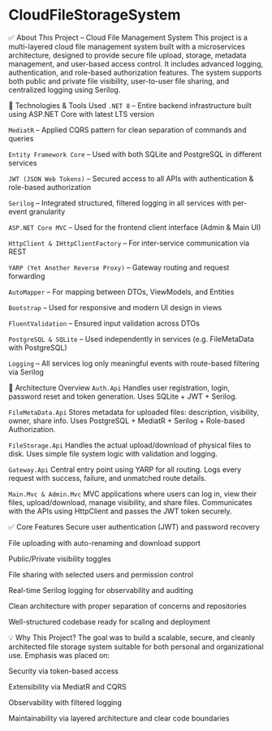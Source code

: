 # CloudFileStorageSystem
✅ About This Project – Cloud File Management System
This project is a multi-layered cloud file management system built with a microservices architecture, designed to provide secure file upload, storage, metadata management, and user-based access control. It includes advanced logging, authentication, and role-based authorization features. The system supports both public and private file visibility, user-to-user file sharing, and centralized logging using Serilog.

🔧 Technologies & Tools Used
`.NET 8` – Entire backend infrastructure built using ASP.NET Core with latest LTS version

`MediatR` – Applied CQRS pattern for clean separation of commands and queries

`Entity Framework Core` – Used with both SQLite and PostgreSQL in different services

`JWT (JSON Web Tokens)` – Secured access to all APIs with authentication & role-based authorization

`Serilog` – Integrated structured, filtered logging in all services with per-event granularity

`ASP.NET Core MVC` – Used for the frontend client interface (Admin & Main UI)

`HttpClient & IHttpClientFactory` – For inter-service communication via REST

`YARP (Yet Another Reverse Proxy)` – Gateway routing and request forwarding

`AutoMapper` – For mapping between DTOs, ViewModels, and Entities

`Bootstrap` – Used for responsive and modern UI design in views

`FluentValidation` – Ensured input validation across DTOs

`PostgreSQL & SQLite` – Used independently in services (e.g. FileMetaData with PostgreSQL)

`Logging` – All services log only meaningful events with route-based filtering via Serilog

🧩 Architecture Overview
`Auth.Api`
Handles user registration, login, password reset and token generation.
Uses SQLite + JWT + Serilog.

`FileMetaData.Api`
Stores metadata for uploaded files: description, visibility, owner, share info.
Uses PostgreSQL + MediatR + Serilog + Role-based Authorization.

`FileStorage.Api`
Handles the actual upload/download of physical files to disk.
Uses simple file system logic with validation and logging.

`Gateway.Api`
Central entry point using YARP for all routing.
Logs every request with success, failure, and unmatched route details.

`Main.Mvc & Admin.Mvc`
MVC applications where users can log in, view their files, upload/download, manage visibility, and share files.
Communicates with the APIs using HttpClient and passes the JWT token securely.

✅ Core Features
Secure user authentication (JWT) and password recovery

File uploading with auto-renaming and download support

Public/Private visibility toggles

File sharing with selected users and permission control

Real-time Serilog logging for observability and auditing

Clean architecture with proper separation of concerns and repositories

Well-structured codebase ready for scaling and deployment

💡 Why This Project?
The goal was to build a scalable, secure, and cleanly architected file storage system suitable for both personal and organizational use. Emphasis was placed on:

Security via token-based access

Extensibility via MediatR and CQRS

Observability with filtered logging

Maintainability via layered architecture and clear code boundaries

